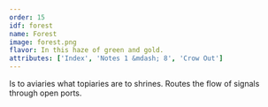 ```yaml
---
order: 15
idf: forest
name: Forest
image: forest.png
flavor: In this haze of green and gold.
attributes: ['Index', 'Notes 1 &mdash; 8', 'Crow Out']
---
```

Is to aviaries what topiaries are to shrines. Routes the flow of signals through open ports.
